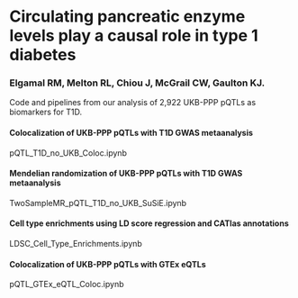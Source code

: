 # Circulating pancreatic enzyme levels play a causal role in type 1 diabetes
### Elgamal RM, Melton RL, Chiou J, McGrail CW, Gaulton KJ.

Code and pipelines from our analysis of 2,922 UKB-PPP pQTLs as biomarkers for T1D.





#### Colocalization of UKB-PPP pQTLs with T1D GWAS metaanalysis
pQTL_T1D_no_UKB_Coloc.ipynb

#### Mendelian randomization of UKB-PPP pQTLs with T1D GWAS metaanalysis
TwoSampleMR_pQTL_T1D_no_UKB_SuSiE.ipynb

#### Cell type enrichments using LD score regression and CATlas annotations
LDSC_Cell_Type_Enrichments.ipynb

#### Colocalization of UKB-PPP pQTLs with GTEx eQTLs
pQTL_GTEx_eQTL_Coloc.ipynb

